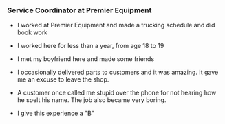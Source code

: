 ### Service Coordinator at Premier Equipment

- I worked at Premier Equipment and made a trucking schedule and did book work

- I worked here for less than a year, from age 18 to 19

- I met my boyfriend here and made some friends

- I occasionally delivered parts to customers and it was amazing. It gave me an excuse to leave the shop.

- A customer once called me stupid over the phone for not hearing how he spelt his name. The job also became very boring.

- I give this experience a "B"
